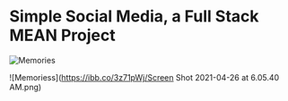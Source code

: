 # Simple Social Media, a Full Stack MEAN Project

![Memories](https://i.ibb.co/Z8Y0CJv/Screenshot-2020-10-30-at-11-10-04.png)

![Memoriess](https://ibb.co/3z71pWj/Screen Shot 2021-04-26 at 6.05.40 AM.png)

